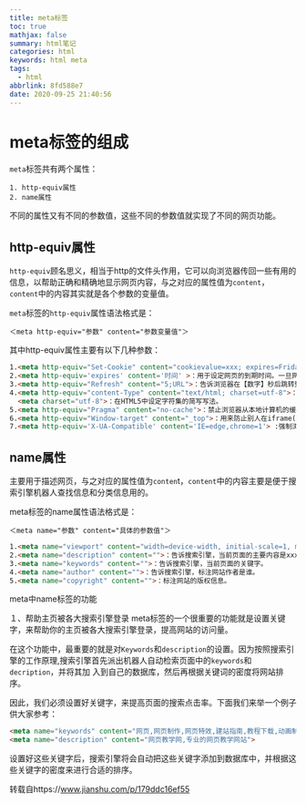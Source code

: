 ```yaml
---
title: meta标签
toc: true
mathjax: false
summary: html笔记
categories: html
keywords: html meta
tags:
  - html
abbrlink: 8fd588e7
date: 2020-09-25 21:40:56
---
```


# meta标签的组成
`meta`标签共有两个属性：
<!--more-->
```
1. http-equiv属性
2. name属性
```
不同的属性又有不同的参数值，这些不同的参数值就实现了不同的网页功能。
## http-equiv属性
`http-equiv`顾名思义，相当于http的文件头作用，它可以向浏览器传回一些有用的信息，以帮助正确和精确地显示网页内容，与之对应的属性值为`content`，`content`中的内容其实就是各个参数的变量值。

`meta`标签的`http-equiv`属性语法格式是：

`＜meta http-equiv="参数" content="参数变量值"＞`

其中http-equiv属性主要有以下几种参数：
```html
1.<meta http-equiv="Set-Cookie" content="cookievalue=xxx; expires=Friday,12-Jan-2001 18:18:18 GMT; path=/">:如果网页过期，那么存盘的cookie将被删除。必须使用GMT的时间格式。
2.<meta http-equiv='expires' content='时间' >：用于设定网页的到期时间。一旦网页过期，必须到服务器上重新传输。
3.<meta http-equiv="Refresh" content="5;URL">：告诉浏览器在【数字】秒后跳转到【一个网址】
4.<meta http-equiv="content-Type" content="text/html; charset=utf-8">：设定页面使用的字符集。
  <meta charset="utf-8">：在HTML5中设定字符集的简写写法。
5.<meta http-equiv="Pragma" content="no-cache">：禁止浏览器从本地计算机的缓存中访问页面内容。访问者将无法脱机浏览。
6.<meta http-equiv="Window-target" content="_top">：用来防止别人在iframe(框架)里调用自己的页面，这也算是一个非常实用的属性。
7.<meta http-equiv='X-UA-Compatible' content='IE=edge,chrome=1'> :强制浏览器按照特定的版本标准进行渲染。但不支持IE7及以下版本。如果是ie浏览器就用最新的ie渲染，如果是双核浏览器就用chrome内核。
```
## name属性
主要用于描述网页，与之对应的属性值为`conten`t，`content`中的内容主要是便于搜索引擎机器人查找信息和分类信息用的。

meta标签的name属性语法格式是：

`＜meta name="参数" content="具体的参数值"＞`

```html
1.<meta name="viewport" content="width=device-width, initial-scale=1, maximum-scale=1, user-scalable=no">：在移动设备浏览器上，禁用缩放（zooming）功能，用户只能滚动屏幕。
2.<meta name="description" content="">：告诉搜索引擎，当前页面的主要内容是xxx。
3.<meta name="keywords" content="">：告诉搜索引擎，当前页面的关键字。
4.<meta name="author" content="">：告诉搜索引擎，标注网站作者是谁。
5.<meta name="copyright" content="">：标注网站的版权信息。
```

meta中name标签的功能

１、帮助主页被各大搜索引擎登录
meta标签的一个很重要的功能就是设置关键字，来帮助你的主页被各大搜索引擎登录，提高网站的访问量。

在这个功能中，最重要的就是对`Keywords`和`description`的设置。因为按照搜索引擎的工作原理,搜索引擎首先派出机器人自动检索页面中的`keywords`和`decription`，并将其加 入到自己的数据库，然后再根据关键词的密度将网站排序。

因此，我们必须设置好关键字，来提高页面的搜索点击率。下面我们来举一个例子供大家参考：

```html
<meta name="keywords" content="网页,网页制作,网页特效,建站指南,教程下载,动画制作,网页教学，网页素材，视频教程，技术论坛，免费空间，免费域名">
<meta name="description" content="网页教学网,专业的网页教学网站">
```
设置好这些关键字后，搜索引擎将会自动把这些关键字添加到数据库中，并根据这些关键字的密度来进行合适的排序。

转载自https://www.jianshu.com/p/179ddc16ef55